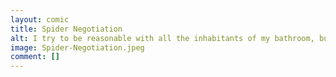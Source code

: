 ```yaml
---
layout: comic
title: Spider Negotiation
alt: I try to be reasonable with all the inhabitants of my bathroom, but they make it quite difficult sometimes.
image: Spider-Negotiation.jpeg
comment: []
---
```

